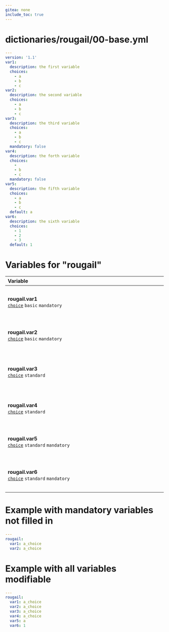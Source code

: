 ```yaml
---
gitea: none
include_toc: true
---
```

# dictionaries/rougail/00-base.yml

```yaml
---
version: '1.1'
var1:
  description: the first variable
  choices:
    - a
    - b
    - c
var2:
  description: the second variable
  choices:
    - a
    - b
    - c
var3:
  description: the third variable
  choices:
    - a
    - b
    - c
  mandatory: false
var4:
  description: the forth variable
  choices:
    - 
    - b
    - c
  mandatory: false
var5:
  description: the fifth variable
  choices:
    - a
    - b
    - c
  default: a
var6:
  description: the sixth variable
  choices:
    - 1
    - 2
    - 3
  default: 1
```
# Variables for "rougail"

| Variable&nbsp;&nbsp;&nbsp;&nbsp;&nbsp;&nbsp;&nbsp;&nbsp;&nbsp;&nbsp;&nbsp;&nbsp;&nbsp;&nbsp;&nbsp;&nbsp;&nbsp;&nbsp;&nbsp;&nbsp;&nbsp;&nbsp;&nbsp;&nbsp;&nbsp;&nbsp;&nbsp;&nbsp;&nbsp;&nbsp;&nbsp;&nbsp;&nbsp;&nbsp;&nbsp;&nbsp;&nbsp;&nbsp;&nbsp;&nbsp;&nbsp;&nbsp;&nbsp;&nbsp;&nbsp;&nbsp;&nbsp;&nbsp;&nbsp;&nbsp;&nbsp;&nbsp;&nbsp;&nbsp;&nbsp;&nbsp;&nbsp;&nbsp;&nbsp;&nbsp;&nbsp;&nbsp;&nbsp;&nbsp;&nbsp;&nbsp;&nbsp;&nbsp;&nbsp;&nbsp;&nbsp;&nbsp;&nbsp;&nbsp;&nbsp;&nbsp;&nbsp;&nbsp;&nbsp;&nbsp;&nbsp;&nbsp;&nbsp;&nbsp;&nbsp;&nbsp;&nbsp;&nbsp;&nbsp;&nbsp;&nbsp;&nbsp;&nbsp;&nbsp;&nbsp;&nbsp;&nbsp;&nbsp;   | Description&nbsp;&nbsp;&nbsp;&nbsp;&nbsp;&nbsp;&nbsp;&nbsp;&nbsp;&nbsp;&nbsp;&nbsp;&nbsp;&nbsp;&nbsp;&nbsp;&nbsp;&nbsp;&nbsp;&nbsp;&nbsp;&nbsp;&nbsp;&nbsp;&nbsp;&nbsp;&nbsp;&nbsp;&nbsp;&nbsp;&nbsp;&nbsp;&nbsp;&nbsp;&nbsp;&nbsp;&nbsp;&nbsp;&nbsp;&nbsp;&nbsp;&nbsp;&nbsp;&nbsp;&nbsp;&nbsp;&nbsp;&nbsp;&nbsp;&nbsp;&nbsp;&nbsp;&nbsp;&nbsp;&nbsp;&nbsp;&nbsp;&nbsp;&nbsp;&nbsp;&nbsp;&nbsp;&nbsp;&nbsp;&nbsp;&nbsp;&nbsp;&nbsp;&nbsp;&nbsp;&nbsp;&nbsp;&nbsp;&nbsp;&nbsp;&nbsp;&nbsp;&nbsp;&nbsp;&nbsp;&nbsp;&nbsp;&nbsp;&nbsp;&nbsp;&nbsp;&nbsp;&nbsp;&nbsp;&nbsp;&nbsp;&nbsp;&nbsp;&nbsp;&nbsp;   |
|------------------------------------------------------------------------------------------------------------------------------------------------------------------------------------------------------------------------------------------------------------------------------------------------------------------------------------------------------------------------------------------------------------------------------------------------------------------------------------------------------------------------------------------------------------------------------------------------------------------------|---------------------------------------------------------------------------------------------------------------------------------------------------------------------------------------------------------------------------------------------------------------------------------------------------------------------------------------------------------------------------------------------------------------------------------------------------------------------------------------------------------------------------------------------------------------------------------------------------------|
| **rougail.var1**<br/>[`choice`](https://rougail.readthedocs.io/en/latest/variable.html#variables-types) `basic` `mandatory`                                                                                                                                                                                                                                                                                                                                                                                                                                                                                            | The first variable.<br/>**Choices**: <br/>- a<br/>- b<br/>- c                                                                                                                                                                                                                                                                                                                                                                                                                                                                                                                                           |
| **rougail.var2**<br/>[`choice`](https://rougail.readthedocs.io/en/latest/variable.html#variables-types) `basic` `mandatory`                                                                                                                                                                                                                                                                                                                                                                                                                                                                                            | The second variable.<br/>**Choices**: <br/>- a<br/>- b<br/>- c                                                                                                                                                                                                                                                                                                                                                                                                                                                                                                                                          |
| **rougail.var3**<br/>[`choice`](https://rougail.readthedocs.io/en/latest/variable.html#variables-types) `standard`                                                                                                                                                                                                                                                                                                                                                                                                                                                                                                     | The third variable.<br/>**Choices**: <br/>- a<br/>- b<br/>- c<br/>- null                                                                                                                                                                                                                                                                                                                                                                                                                                                                                                                                |
| **rougail.var4**<br/>[`choice`](https://rougail.readthedocs.io/en/latest/variable.html#variables-types) `standard`                                                                                                                                                                                                                                                                                                                                                                                                                                                                                                     | The forth variable.<br/>**Choices**: <br/>- null<br/>- b<br/>- c                                                                                                                                                                                                                                                                                                                                                                                                                                                                                                                                        |
| **rougail.var5**<br/>[`choice`](https://rougail.readthedocs.io/en/latest/variable.html#variables-types) `standard` `mandatory`                                                                                                                                                                                                                                                                                                                                                                                                                                                                                         | The fifth variable.<br/>**Choices**: <br/>- a ← (default)<br/>- b<br/>- c                                                                                                                                                                                                                                                                                                                                                                                                                                                                                                                               |
| **rougail.var6**<br/>[`choice`](https://rougail.readthedocs.io/en/latest/variable.html#variables-types) `standard` `mandatory`                                                                                                                                                                                                                                                                                                                                                                                                                                                                                         | The sixth variable.<br/>**Choices**: <br/>- 1 ← (default)<br/>- 2<br/>- 3                                                                                                                                                                                                                                                                                                                                                                                                                                                                                                                               |


# Example with mandatory variables not filled in

```yaml
---
rougail:
  var1: a_choice
  var2: a_choice
```
# Example with all variables modifiable

```yaml
---
rougail:
  var1: a_choice
  var2: a_choice
  var3: a_choice
  var4: a_choice
  var5: a
  var6: 1
```
